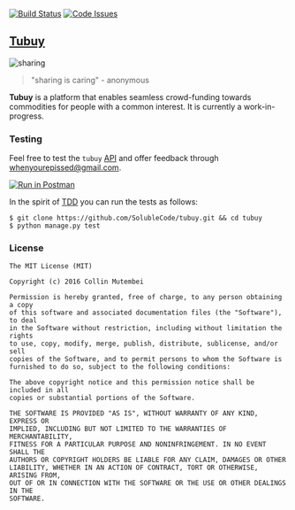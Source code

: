 [![Build Status](https://travis-ci.org/andela-cmutembei/tubuy.svg?branch=master)](https://travis-ci.org/andela-cmutembei/tubuy)
[![Code Issues](https://www.quantifiedcode.com/api/v1/project/69c35832d6df484cb4150bd036a4fa7d/badge.svg)](https://www.quantifiedcode.com/app/project/69c35832d6df484cb4150bd036a4fa7d)
## [Tubuy](http://docs.tubuy.apiary.io/)


![sharing](https://cdn.rawgit.com/andela-cmutembei/nunua/master/static/images/sharing.gif)

> "sharing is caring" - anonymous


**Tubuy** is a platform that enables seamless crowd-funding towards commodities for people with a common interest. It is currently a work-in-progress.

### Testing

Feel free to test the `tubuy` [API](http://docs.tubuy.apiary.io/) and offer feedback through <whenyourepissed@gmail.com>.

[![Run in Postman](https://run.pstmn.io/button.svg)](https://app.getpostman.com/run-collection/0c156f0887e02eb3de0d#?env%5Btubuy-heroku%5D=W3sia2V5IjoidHVidXlfdXJsIiwidmFsdWUiOiJ0dWJ1eS5oZXJva3VhcHAuY29tIiwidHlwZSI6InRleHQiLCJlbmFibGVkIjp0cnVlfV0=)

In the spirit of [TDD](http://www.obeythetestinggoat.com/) you can run the tests as follows:

```shell
$ git clone https://github.com/SolubleCode/tubuy.git && cd tubuy
$ python manage.py test
```

### License
```
The MIT License (MIT)

Copyright (c) 2016 Collin Mutembei

Permission is hereby granted, free of charge, to any person obtaining a copy
of this software and associated documentation files (the "Software"), to deal
in the Software without restriction, including without limitation the rights
to use, copy, modify, merge, publish, distribute, sublicense, and/or sell
copies of the Software, and to permit persons to whom the Software is
furnished to do so, subject to the following conditions:

The above copyright notice and this permission notice shall be included in all
copies or substantial portions of the Software.

THE SOFTWARE IS PROVIDED "AS IS", WITHOUT WARRANTY OF ANY KIND, EXPRESS OR
IMPLIED, INCLUDING BUT NOT LIMITED TO THE WARRANTIES OF MERCHANTABILITY,
FITNESS FOR A PARTICULAR PURPOSE AND NONINFRINGEMENT. IN NO EVENT SHALL THE
AUTHORS OR COPYRIGHT HOLDERS BE LIABLE FOR ANY CLAIM, DAMAGES OR OTHER
LIABILITY, WHETHER IN AN ACTION OF CONTRACT, TORT OR OTHERWISE, ARISING FROM,
OUT OF OR IN CONNECTION WITH THE SOFTWARE OR THE USE OR OTHER DEALINGS IN THE
SOFTWARE.
```
